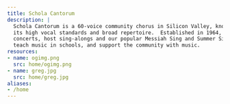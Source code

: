 ```yaml
---
title: Schola Cantorum
description: |
  Schola Cantorum is a 60-voice community chorus in Silicon Valley, known for
  its high vocal standards and broad repertoire.  Established in 1964, we give
  concerts, host sing-alongs and our popular Messiah Sing and Summer Sings, help
  teach music in schools, and support the community with music.
resources:
- name: ogimg.png
  src: home/ogimg.png
- name: greg.jpg
  src: home/greg.jpg
aliases:
- /home
---
```

